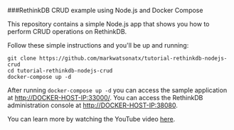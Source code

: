 ###RethinkDB CRUD example using Node.js and Docker Compose

This repository contains a simple Node.js app that shows you how to perform CRUD operations on RethinkDB.

Follow these simple instructions and you'll be up and running:

```
git clone https://github.com/markwatsonatx/tutorial-rethinkdb-nodejs-crud
cd tutorial-rethinkdb-nodejs-crud
docker-compose up -d
```

After running `docker-compose up -d` you can access the sample application at [http://DOCKER-HOST-IP:33000/](http://localhost:33000).
You can access the RethinkDB administration console at [http://DOCKER-HOST-IP:38080](http://localhost:38080).

You can learn more by watching the YouTube video [here](https://youtu.be/2CJtBQ0rOYc).